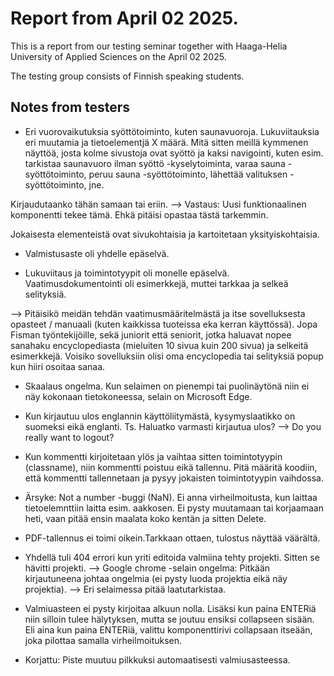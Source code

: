 # Report from April 02 2025.

This is a report from our testing seminar together with Haaga-Helia University of Applied Sciences
on the April 02 2025.

The testing group consists of Finnish speaking students.

## Notes from testers

* Eri vuorovaikutuksia syöttötoiminto, kuten saunavuoroja. Lukuviitauksia eri muutamia ja tietoelementjä X määrä.
Mitä sitten meillä kymmenen näyttöä, josta kolme sivustoja ovat syöttö ja kaksi navigointi,
kuten esim. tarkistaa saunavuoro ilman syöttö -kyselytoiminta, varaa sauna -syöttötoiminto, peruu sauna -syöttötoiminto,
lähettää valituksen -syöttötoiminto, jne.

Kirjaudutaanko tähän samaan tai eriin. --> Vastaus: Uusi funktionaalinen komponentti tekee tämä.
Ehkä pitäisi opastaa tästä tarkemmin.

Jokaisesta elementeistä ovat sivukohtaisia ja kartoitetaan yksityiskohtaisia.

* Valmistusaste oli yhdelle epäselvä.

* Lukuviitaus ja toimintotyypit oli monelle epäselvä. Vaatimusdokumentointi oli esimerkkejä, muttei tarkkaa ja selkeä selityksiä.

--> Pitäisikö meidän tehdän vaatimusmääritelmästä ja itse sovelluksesta opasteet / manuaali (kuten kaikkissa tuoteissa eka kerran käyttössä).
Jopa Fisman työntekijöille, sekä juniorit että seniorit, jotka haluavat nopee sanahaku encyclopediasta (mieluiten 10 sivua kuin 200 sivua) ja selkeitä esimerkkejä.
Voisiko sovelluksiin olisi oma encyclopedia tai selityksiä popup kun hiiri osoitaa sanaa.

* Skaalaus ongelma. Kun selaimen on pienempi tai puolinäytönä niin ei näy kokonaan tietokoneessa, selain on Microsoft Edge.

* Kun kirjautuu ulos englannin käyttöliitymästä, kysymyslaatikko on suomeksi eikä englanti.
Ts. Haluatko varmasti kirjautua ulos? --> Do you really want to logout?

* Kun kommentti kirjoitetaan ylös ja vaihtaa sitten toimintotyypin (classname), niin kommentti poistuu eikä tallennu.
Pitä määritä koodiin, että kommentti tallennetaan ja pysyy jokaisten toimintotyypin vaihdossa.

* Ärsyke: Not a number -buggi (NaN). Ei anna virheilmoitusta, kun laittaa tietoelemnttiin laitta esim. aakkosen.
Ei pysty muutamaan tai korjaamaan heti, vaan pitää ensin maalata koko kentän ja sitten Delete.


* PDF-tallennus ei toimi oikein.Tarkkaan ottaen, tulostus näyttää väärältä.

* Yhdellä tuli 404 errori kun yriti editoida valmiina tehty projekti. Sitten se hävitti projekti.
  --> Google chrome -selain ongelma: Pitkään kirjautuneena johtaa ongelmia (ei pysty luoda projektia eikä näy projektia).
  --> Eri selaimessa pitää laatutarkistaa.

* Valmiuasteen ei pysty kirjoitaa alkuun nolla. Lisäksi kun paina ENTERiä niin silloin tulee hälytyksen, mutta se joutuu ensiksi
collapseen sisään. Eli aina kun paina ENTERiä, valittu komponenttirivi collapsaan itseään, joka pilottaa samalla virheilmoituksen.

* Korjattu: Piste muutuu pilkkuksi automaatisesti valmiusasteessa.


 




